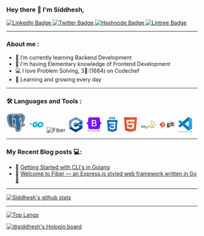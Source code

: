 ### Hey there 👋 I'm Siddhesh,

<div id="badges">
  <a href="https://www.linkedin.com/in/siddhesh-khandagale-3835581bb">
    <img src="https://img.shields.io/badge/LinkedIn-blue?style=for-the-badge&logo=linkedin&logoColor=white" alt="LinkedIn Badge"/>
  </a>
  <a href="https://twitter.com/siddhesh1102">
    <img src="https://img.shields.io/badge/Twitter-blue?style=for-the-badge&logo=twitter&logoColor=white" alt="Twitter Badge"/>
  </a>
  <a href="https://hashnode.com/@Siddheshk">
    <img src="https://img.shields.io/badge/Hashnode-2962FF?style=for-the-badge&logo=hashnode&logoColor=white" alt="Hashnode Badge"/>
  </a>
  <a href="https://linktr.ee/Siddhesh02">
    <img src="https://img.shields.io/badge/linktree-39E09B?style=for-the-badge&logo=linktree&logoColor=white" alt="Lintree Badge"/>
  </a>
</div>
<hr>

### About me :

- 🌱 I’m currently learning Backend Development
- 🏢 I'm having Elementary knowledge of Frontend Development
- 💻 I love Problem Solving, 3🌟:(1684) on Codechef
- 👯 Learning and growing every day

<hr>

### :hammer_and_wrench: Languages and Tools :
   <div>
  
  <img src="https://github.com/devicons/devicon/blob/master/icons/postgresql/postgresql-original.svg" title="PostgreSQL" alt="PostgreSQL" width="50" height="50"/>&nbsp;
  <img src="https://github.com/devicons/devicon/blob/master/icons/go/go-original-wordmark.svg" title="Go" alt="Go" width="40" height="40"/>&nbsp;
  <img src="https://raw.githubusercontent.com/gofiber/docs/master/static/fiber_v2_logo.svg" title="Fiber" alt="Fiber" width="40" height="40"/>&nbsp;
  <img src="https://github.com/devicons/devicon/blob/master/icons/cplusplus/cplusplus-original.svg" title="C++" alt="C++" width="40" height="40"/>&nbsp;
  <img src="https://github.com/devicons/devicon/blob/master/icons/bootstrap/bootstrap-original-wordmark.svg" title="Bootstrap" alt="Bootstrap" width="40" height="40"/>&nbsp;
  <img src="https://github.com/devicons/devicon/blob/master/icons/css3/css3-plain-wordmark.svg"  title="CSS3" alt="CSS" width="40" height="40"/>&nbsp;
  <img src="https://github.com/devicons/devicon/blob/master/icons/html5/html5-original.svg" title="HTML5" alt="HTML" width="40" height="40"/>&nbsp;
  <img src="https://github.com/devicons/devicon/blob/master/icons/mysql/mysql-original-wordmark.svg" title="MySQL"  alt="MySQL" width="40" height="40"/>&nbsp;
  <img src="https://github.com/devicons/devicon/blob/master/icons/git/git-original-wordmark.svg" title="Git" alt="Git" width="40" height="40"/>&nbsp;
  <img src="https://github.com/devicons/devicon/blob/master/icons/vscode/vscode-original-wordmark.svg" title="vscode" alt="vscode" width="40" height="40"/>&nbsp;
  
</div>

<hr>

### My Recent Blog posts 💻: 
- 🌱 [Getting Started with CLI's in Golang](https://siddhesh-dev.co/getting-started-with-clis-using-golang)
- 🚀 [Welcome to Fiber — an Express.js styled web framework written in Go🎉](https://siddhesh-dev.co/go-fiber-tutorial-1)

<hr>

[![Siddhesh's github stats](https://github-readme-stats.vercel.app/api?username=Siddheshk02&count_private=true&show_icons=true&theme=radical&hide_rank=false)](https://github.com/Siddheshk02/github-readme-stats)
<hr>

[![Top Langs](https://github-readme-stats.vercel.app/api/top-langs/?username=Siddheshk02&layout=compact&theme=vision-friendly-dark)](https://github.com/anuraghazra/github-readme-stats)


[![@siddhesh's Holopin board](https://holopin.me/siddhesh)](https://holopin.io/@siddhesh)
